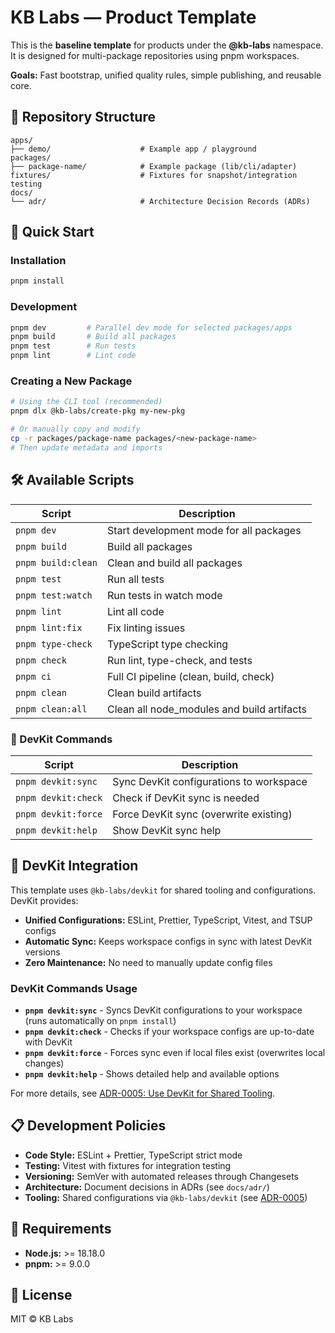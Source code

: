# KB Labs — Product Template

This is the **baseline template** for products under the **@kb-labs** namespace.  
It is designed for multi-package repositories using pnpm workspaces.

**Goals:** Fast bootstrap, unified quality rules, simple publishing, and reusable core.

## 📁 Repository Structure

```
apps/
├── demo/                    # Example app / playground
packages/
├── package-name/            # Example package (lib/cli/adapter)
fixtures/                    # Fixtures for snapshot/integration testing
docs/
└── adr/                     # Architecture Decision Records (ADRs)
```

## 🚀 Quick Start

### Installation

```bash
pnpm install
```

### Development

```bash
pnpm dev         # Parallel dev mode for selected packages/apps
pnpm build       # Build all packages
pnpm test        # Run tests
pnpm lint        # Lint code
```

### Creating a New Package

```bash
# Using the CLI tool (recommended)
pnpm dlx @kb-labs/create-pkg my-new-pkg

# Or manually copy and modify
cp -r packages/package-name packages/<new-package-name>
# Then update metadata and imports
```

## 🛠️ Available Scripts

| Script             | Description                                |
| ------------------ | ------------------------------------------ |
| `pnpm dev`         | Start development mode for all packages    |
| `pnpm build`       | Build all packages                         |
| `pnpm build:clean` | Clean and build all packages               |
| `pnpm test`        | Run all tests                              |
| `pnpm test:watch`  | Run tests in watch mode                    |
| `pnpm lint`        | Lint all code                              |
| `pnpm lint:fix`    | Fix linting issues                         |
| `pnpm type-check`  | TypeScript type checking                   |
| `pnpm check`       | Run lint, type-check, and tests            |
| `pnpm ci`          | Full CI pipeline (clean, build, check)     |
| `pnpm clean`       | Clean build artifacts                      |
| `pnpm clean:all`   | Clean all node_modules and build artifacts |

### 🔧 DevKit Commands

| Script              | Description                                |
| ------------------- | ------------------------------------------ |
| `pnpm devkit:sync`  | Sync DevKit configurations to workspace   |
| `pnpm devkit:check` | Check if DevKit sync is needed             |
| `pnpm devkit:force` | Force DevKit sync (overwrite existing)     |
| `pnpm devkit:help`  | Show DevKit sync help                      |

## 🔧 DevKit Integration

This template uses `@kb-labs/devkit` for shared tooling and configurations. DevKit provides:

- **Unified Configurations:** ESLint, Prettier, TypeScript, Vitest, and TSUP configs
- **Automatic Sync:** Keeps workspace configs in sync with latest DevKit versions
- **Zero Maintenance:** No need to manually update config files

### DevKit Commands Usage

- **`pnpm devkit:sync`** - Syncs DevKit configurations to your workspace (runs automatically on `pnpm install`)
- **`pnpm devkit:check`** - Checks if your workspace configs are up-to-date with DevKit
- **`pnpm devkit:force`** - Forces sync even if local files exist (overwrites local changes)
- **`pnpm devkit:help`** - Shows detailed help and available options

For more details, see [ADR-0005: Use DevKit for Shared Tooling](docs/adr/0005-use-devkit-for-shared-tooling.md).

## 📋 Development Policies

- **Code Style:** ESLint + Prettier, TypeScript strict mode
- **Testing:** Vitest with fixtures for integration testing
- **Versioning:** SemVer with automated releases through Changesets
- **Architecture:** Document decisions in ADRs (see `docs/adr/`)
- **Tooling:** Shared configurations via `@kb-labs/devkit` (see [ADR-0005](docs/adr/0005-use-devkit-for-shared-tooling.md))

## 🔧 Requirements

- **Node.js:** >= 18.18.0
- **pnpm:** >= 9.0.0

## 📄 License

MIT © KB Labs

